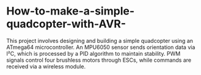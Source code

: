 # How-to-make-a-simple-quadcopter-with-AVR-
This project involves designing and building a simple quadcopter using an ATmega64 microcontroller. An MPU6050 sensor sends orientation data via I²C, which is processed by a PID algorithm to maintain stability. PWM signals control four brushless motors through ESCs, while commands are received via a wireless module.
